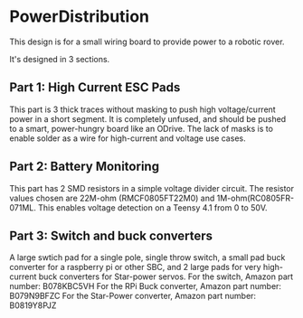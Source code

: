 # PowerDistribution
This design is for a small wiring board to provide power to a robotic rover.

It's designed in 3 sections.

## Part 1: High Current ESC Pads ##
This part is 3 thick traces without masking to push high voltage/current power in a short segment.  It is completely unfused, and should be pushed to a smart, power-hungry board like an ODrive.  The lack of masks is to enable solder as a wire for high-current and voltage use cases.

## Part 2: Battery Monitoring ##
This part has 2 SMD resistors in a simple voltage divider circuit.  The resistor values chosen are 22M-ohm (RMCF0805FT22M0) and 1M-ohm(RC0805FR-071ML.  This enables voltage detection on a Teensy 4.1 from 0 to 50V.

## Part 3: Switch and buck converters ##
A large swtich pad for a single pole, single throw switch,
a small pad buck converter for a raspberry pi or other SBC, and 2 large pads for very high-current buck converters for Star-power servos.
For the switch, Amazon part number: B078KBC5VH
For the RPi Buck converter, Amazon part number: B079N9BFZC
For the Star-Power converter, Amazon part number: B0819Y8PJZ
